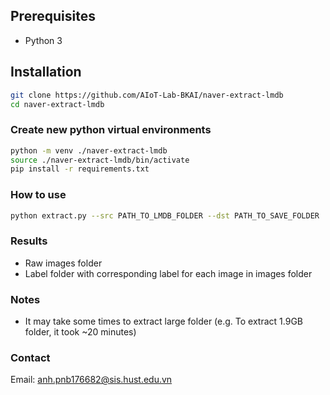 ## Prerequisites
- Python 3

## Installation
```bash
git clone https://github.com/AIoT-Lab-BKAI/naver-extract-lmdb
cd naver-extract-lmdb
```

### Create new python virtual environments
```bash
python -m venv ./naver-extract-lmdb
source ./naver-extract-lmdb/bin/activate
pip install -r requirements.txt
```

### How to use
```bash
python extract.py --src PATH_TO_LMDB_FOLDER --dst PATH_TO_SAVE_FOLDER
```

### Results
- Raw images folder
- Label folder with corresponding label for each image in images folder

### Notes
- It may take some times to extract large folder (e.g. To extract 1.9GB folder, it took ~20 minutes)

### Contact
Email: anh.pnb176682@sis.hust.edu.vn